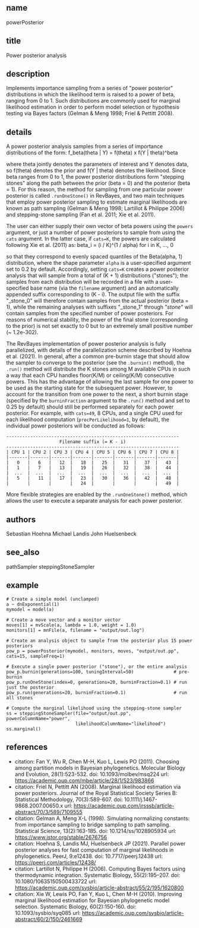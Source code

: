 ## name
powerPosterior
## title
Power posterior analysis
## description
Implements importance sampling from a series of "power posterior" distributions
in which the likelihood term is raised to a power of beta, ranging from 0 to 1.
Such distributions are commonly used for marginal likelihood estimation in
order to perform model selection or hypothesis testing via Bayes factors
(Gelman & Meng 1998; Friel & Pettitt 2008).
## details
A power posterior analysis samples from a series of importance distributions of
the form:
    f_beta(theta | Y) = f(theta) x f(Y | theta)^beta
    
where theta jointly denotes the parameters of interest and Y denotes data, so
f(theta) denotes the prior and f(Y | theta) denotes the likelihood. Since beta
ranges from 0 to 1, the power posterior distributions form "stepping stones"
along the path between the prior (beta = 0) and the posterior (beta = 1). For
this reason, the method for sampling from one particular power posterior is
called `.runOneStone()` in RevBayes, and two main techniques that employ power
posterior sampling to estimate marginal likelihoods are known as path sampling
(Gelman & Meng 1998; Lartillot & Philippe 2006) and stepping-stone sampling
(Fan et al. 2011; Xie et al. 2011).

The user can either supply their own vector of beta powers using the `powers`
argument, or just a number of power posteriors to sample from using the `cats`
argument. In the latter case, if `cats=K`, the powers are calculated following
Xie et al. (2011) as:
    beta_i = (i / K)^(1 / alpha) for i in K, ..., 0
    
so that they correspond to evenly spaced quantiles of the Beta(alpha, 1)
distribution, where the shape parameter `alpha` is a user-specified argument
set to 0.2 by default. Accordingly, setting `cats=K` creates a power posterior
analysis that will sample from a total of (K + 1) distributions ("stones"); the
samples from each distribution will be recorded in a file with a user-specified
base name (via the `filename` argument) and an automatically appended suffix
corresponding to (K - i). The output file with the suffix "_stone_0" will
therefore contain samples from the actual posterior (beta = 1), while the
remaining analyses with suffixes "_stone_1" through "_stone_<K>" will contain
samples from the specified number of power posteriors. For reasons of numerical
stability, the power of the final stone (corresponding to the prior) is not set
exactly to 0 but to an extremely small positive number (~ 1.2e-302).

The RevBayes implementation of power posterior analysis is fully parallelized,
with details of the parallelization scheme described by Hoehna et al. (2021).
In general, after a common pre-burnin stage that should allow the sampler to
converge to the posterior (see the `.burnin()` method), the `.run()` method
will distribute the K stones among M available CPUs in such a way that each CPU
handles floor(K/M) or ceiling(K/M) consecutive powers. This has the advantage
of allowing the last sample for one power to be used as the starting state for
the subsequent power. However, to account for the transition from one power to
the next, a short burnin stage (specified by the `burninFraction` argument to
the `.run()` method and set to 0.25 by default) should still be performed
separately for each power posterior. For example, with `cats=49`, 8 CPUs, and
a single CPU used for each likelihood computation (`procPerLikelihood=1`,
by default), the individual power posteriors will be conducted as follows:

    -----------------------------------------------------------------
                        Filename suffix (= K - i)
    -----------------------------------------------------------------
    | CPU 1 | CPU 2 | CPU 3 | CPU 4 | CPU 5 | CPU 6 | CPU 7 | CPU 8 |
    |-------|-------|-------|-------|-------|-------|-------|-------|
    |   0   |   6   |   12  |   18  |   25  |   31  |   37  |   43  |
    |   1   |   7   |   13  |   19  |   26  |   32  |   38  |   44  |
    |  ...  |  ...  |  ...  |  ...  |  ...  |  ...  |  ...  |  ...  |
    |   5   |   11  |   17  |   23  |   30  |   36  |   42  |   48  |
    |       |       |       |   24  |       |       |       |   49  |

More flexible strategies are enabled by the `.runOneStone()` method, which
allows the user to execute a separate analysis for each power posterior.
## authors
Sebastian Hoehna
Michael Landis
John Huelsenbeck
## see_also
pathSampler
steppingStoneSampler
## example
    # Create a simple model (unclamped)
    a ~ dnExponential(1)
    mymodel = model(a)
    
    # Create a move vector and a monitor vector
    moves[1] = mvScale(a, lambda = 1.0, weight = 1.0)
    monitors[1] = mnFile(a, filename = "output/out.log")
    
    # Create an analysis object to sample from the posterior plus 15 power posteriors
    pow_p = powerPosterior(mymodel, monitors, moves, "output/out.pp", cats=15, sampleFreq=1)
    
    # Execute a single power posterior ("stone"), or the entire analysis
    pow_p.burnin(generations=100, tuningInterval=50)               # pre-burnin
    pow_p.runOneStone(index=0, generations=20, burninFraction=0.1) # run just the posterior
    pow_p.run(generations=20, burninFraction=0.1)                  # run all stones
    
    # Compute the marginal likelihood using the stepping-stone sampler
    ss = steppingStoneSampler(file="output/out.pp", powerColumnName="power",
                              likelihoodColumnName="likelihood")
    ss.marginal()
## references
- citation: Fan Y, Wu R, Chen M-H, Kuo L, Lewis PO (2011). Choosing among partition models in Bayesian phylogenetics. Molecular Biology and Evolution, 28(1):523-532.
  doi: 10.1093/molbev/msq224
  url: https://academic.oup.com/mbe/article/28/1/523/983866
- citation: Friel N, Pettitt AN (2008). Marginal likelihood estimation via power posteriors. Journal of the Royal Statistical Society Series B: Statistical Methodology, 70(3):589-607.
  doi: 10.1111/j.1467-9868.2007.00650.x
  url: https://academic.oup.com/jrsssb/article-abstract/70/3/589/7109555
- citation: Gelman A, Meng X-L (1998). Simulating normalizing constants: from importance sampling to bridge sampling to path sampling. Statistical Science, 13(2):163-185.
  doi: 10.1214/ss/1028905934
  url: https://www.jstor.org/stable/2676756
- citation: Hoehna S, Landis MJ, Huelsenbeck JP (2021). Parallel power posterior analyses for fast computation of marginal likelihoods in phylogenetics. PeerJ, 9:e12438.
  doi: 10.7717/peerj.12438
  url: https://peerj.com/articles/12438/
- citation: Lartillot N, Philippe H (2006). Computing Bayes factors using thermodynamic integration. Systematic Biology, 55(2):195–207.
  doi: 10.1080/10635150500433722
  url: https://academic.oup.com/sysbio/article-abstract/55/2/195/1620800
- citation: Xie W, Lewis PO, Fan Y, Kuo L, Chen M-H (2010). Improving marginal likelihood estimation for Bayesian phylogenetic model selection. Systematic Biology, 60(2):150-160.
  doi: 10.1093/sysbio/syq085
  url: https://academic.oup.com/sysbio/article-abstract/60/2/150/2461669
